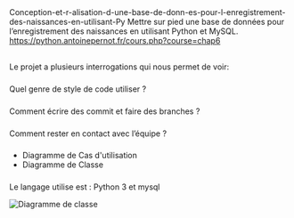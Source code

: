 ## 
Conception-et-r-alisation-d-une-base-de-donn-es-pour-l-enregistrement-des-naissances-en-utilisant-Py
Mettre sur pied une base de données pour l’enregistrement des naissances en utilisant Python et MySQL.
https://python.antoinepernot.fr/cours.php?course=chap6
###
##
Le projet a plusieurs interrogations qui nous permet de voir:
###
Quel genre de style de code utiliser ?
###
Comment écrire des commit et faire des branches ?
###
Comment rester en contact avec l’équipe ?
###
- Diagramme de Cas d'utilisation
- Diagramme de Classe 
###
Le langage utilise est : Python 3 et mysql

<img src="/Conception-et-r-alisation-d-une-base-de-donn-es-pour-l-enregistrement-des-naissances-en-utilisant-Py/Classe.png" alt="Diagramme de classe"/>

